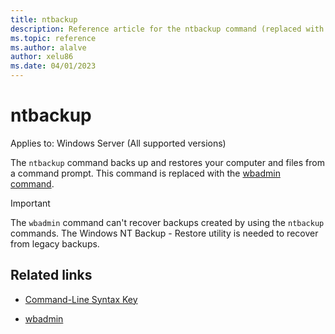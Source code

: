 ```yaml
---
title: ntbackup
description: Reference article for the ntbackup command (replaced with the wbadmin command).
ms.topic: reference
ms.author: alalve
author: xelu86
ms.date: 04/01/2023
---
```


# ntbackup

Applies to: Windows Server (All supported versions)

The `ntbackup` command backs up and restores your computer and files from a command prompt. This command is replaced with the [wbadmin command](wbadmin.md).

> [!IMPORTANT]
> The `wbadmin` command can't recover backups created by using the `ntbackup` commands. The Windows NT Backup - Restore utility is needed to recover from legacy backups.

## Related links

- [Command-Line Syntax Key](command-line-syntax-key.md)

- [wbadmin](wbadmin.md)
